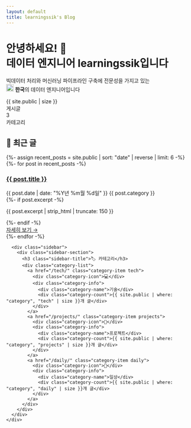 ```yaml
---
layout: default
title: learningssik's Blog
---
```


<div class="hero-section">
  <div class="container">
    <div class="hero-content">
      <h1 class="hero-title">
        안녕하세요! 👋<br>
        <span class="highlight">데이터 엔지니어 learningssik</span>입니다
      </h1>
      <p class="hero-description">
        빅데이터 처리와 머신러닝 파이프라인 구축에 전문성을 가지고 있는<br>
        <img src="https://raw.githubusercontent.com/learningssik/learningssik/main/south-korea.png" width="20"/> <strong>한국</strong>의 데이터 엔지니어입니다
      </p>
      <div class="hero-stats">
        <div class="stat-item">
          <div class="stat-number">{{ site.public | size }}</div>
          <div class="stat-label">게시글</div>
        </div>
        <div class="stat-item">
          <div class="stat-number">3</div>
          <div class="stat-label">카테고리</div>
        </div>
      </div>
    </div>
  </div>
</div>

<div class="main-content">
  <div class="container">
    <div class="content-grid">
      <div class="main-column">
        <section class="posts-section">
          <h2 class="section-title">📝 최근 글</h2>
          <div class="posts-list">
            {%- assign recent_posts = site.public | sort: "date" | reverse | limit: 6 -%}
            {%- for post in recent_posts -%}
            <article class="post-card">
              <div class="post-header">
                <h3 class="post-title">
                  <a href="{{ post.url | relative_url }}">{{ post.title }}</a>
                </h3>
                <div class="post-meta">
                  <time class="post-date">{{ post.date | date: "%Y년 %m월 %d일" }}</time>
                  <span class="post-category">{{ post.category }}</span>
                </div>
              </div>
              {%- if post.excerpt -%}
              <p class="post-excerpt">{{ post.excerpt | strip_html | truncate: 150 }}</p>
              {%- endif -%}
              <div class="post-footer">
                <a href="{{ post.url | relative_url }}" class="read-more">자세히 보기 →</a>
              </div>
            </article>
            {%- endfor -%}
          </div>
        </section>
      </div>
      
      <div class="sidebar">
        <div class="sidebar-section">
          <h3 class="sidebar-title">🏷️ 카테고리</h3>
          <div class="category-list">
            <a href="/tech/" class="category-item tech">
              <div class="category-icon">💻</div>
              <div class="category-info">
                <div class="category-name">기술</div>
                <div class="category-count">{{ site.public | where: "category", "tech" | size }}개 글</div>
              </div>
            </a>
            <a href="/projects/" class="category-item projects">
              <div class="category-icon">🚀</div>
              <div class="category-info">
                <div class="category-name">프로젝트</div>
                <div class="category-count">{{ site.public | where: "category", "projects" | size }}개 글</div>
              </div>
            </a>
            <a href="/daily/" class="category-item daily">
              <div class="category-icon">📝</div>
              <div class="category-info">
                <div class="category-name">일상</div>
                <div class="category-count">{{ site.public | where: "category", "daily" | size }}개 글</div>
              </div>
            </a>
          </div>
        </div>
      </div>
    </div>
  </div>
</div>
